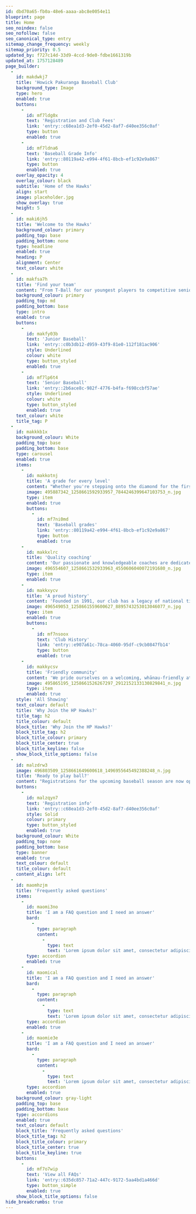 ```yaml
---
id: dbd70a65-fb0a-48e6-aaaa-abc8e0054e11
blueprint: page
title: Home
seo_noindex: false
seo_nofollow: false
seo_canonical_type: entry
sitemap_change_frequency: weekly
sitemap_priority: 0.5
updated_by: f727c14d-33d9-4ccd-9de0-fdbe1661319b
updated_at: 1757128489
page_builder:
  -
    id: makdwkj7
    title: 'Howick Pakuranga Baseball Club'
    background_type: Image
    type: hero
    enabled: true
    buttons:
      -
        id: mf7ldg0x
        text: 'Registration and Club Fees'
        link: 'entry::c68ea1d3-2ef0-45d2-8af7-d40ee356c0af'
        type: button
        enabled: true
      -
        id: mf7ldna6
        text: 'Baseball Grade Info'
        link: 'entry::80119a42-e994-4f61-8bcb-ef1c92e9a867'
        type: button
        enabled: true
    overlay_opacity: 4
    overlay_colour: black
    subtitle: 'Home of the Hawks'
    align: start
    image: placeholder.jpg
    show_overlay: true
    height: 5
  -
    id: maki6jh5
    title: 'Welcome to the Hawks'
    background_colour: primary
    padding_top: base
    padding_bottom: none
    type: headline
    enabled: true
    heading: P
    alignment: Center
    text_colour: white
  -
    id: makfsa7h
    title: 'Find your team'
    content: "From T-Ball for our youngest players to competitive senior grades and social adult leagues, there's a place for everyone at the HP Hawks. Explore our teams to find the perfect fit for you or your child."
    background_colour: primary
    padding_top: md
    padding_bottom: base
    type: intro
    enabled: true
    buttons:
      -
        id: makfy03b
        text: 'Junior Baseball'
        link: 'entry::c0b3db12-d959-43f9-81e0-112f181ac906'
        style: Underlined
        colour: white
        type: button_styled
        enabled: true
      -
        id: mf7lp6t4
        text: 'Senior Baseball'
        link: 'entry::2b6ace8c-982f-4776-b4fa-f698ccbf57ae'
        style: Underlined
        colour: white
        type: button_styled
        enabled: true
    text_colour: white
    title_tag: P
  -
    id: makkkb1x
    background_colour: White
    padding_top: base
    padding_bottom: base
    type: carousel
    enabled: true
    items:
      -
        id: makkotnj
        title: 'A grade for every level'
        content: "Whether you're stepping onto the diamond for the first time or competing for a championship, we have the perfect grade to match your ambition."
        image: 495887342_1258661592933957_7844246399647103753_n.jpg
        type: item
        enabled: true
        buttons:
          -
            id: mf7ni0md
            text: 'Baseball grades'
            link: 'entry::80119a42-e994-4f61-8bcb-ef1c92e9a867'
            type: button
            enabled: true
      -
        id: makkxlrc
        title: 'Quality coaching'
        content: 'Our passionate and knowledgeable coaches are dedicated to helping every player build their skills, confidence, and love for the game.'
        image: 496554607_1258661532933963_4550606040072191680_n.jpg
        type: item
        enabled: true
      -
        id: makkxycv
        title: 'A proud history'
        content: 'Founded in 1991, our club has a legacy of national titles and a proven pathway for players to advance to US College and professional leagues.'
        image: 496549053_1258661559600627_8895743253013046077_n.jpg
        type: item
        enabled: true
        buttons:
          -
            id: mf7nsoox
            text: 'Club History'
            link: 'entry::e907a61c-78ca-4060-95df-c9cb0847fb14'
            type: button
            enabled: true
      -
        id: makkycsv
        title: 'Friendly community'
        content: 'We pride ourselves on a welcoming, whānau-friendly atmosphere where lifelong friendships are forged both on and off the field.'
        image: 495865195_1258661526267297_2912152133130829841_n.jpg
        type: item
        enabled: true
    style: 'All Showing'
    text_colour: default
    title: 'Why Join the HP Hawks?'
    title_tag: h2
    title_colour: default
    block_title: 'Why Join the HP Hawks?'
    block_title_tag: h2
    block_title_colour: primary
    block_title_center: true
    block_title_keyline: false
    show_block_title_options: false
  -
    id: malzdrw3
    image: 496803509_1258661649600618_1496955645492388248_n.jpg
    title: 'Ready to play ball?'
    content: "Registrations for the upcoming baseball season are now open. You can find all the information on club fees and season dates right here. We can't wait to welcome you to the club"
    buttons:
      -
        id: malzqyn7
        text: 'Registration info'
        link: 'entry::c68ea1d3-2ef0-45d2-8af7-d40ee356c0af'
        style: Solid
        colour: primary
        type: button_styled
        enabled: true
    background_colour: White
    padding_top: none
    padding_bottom: base
    type: banner
    enabled: true
    text_colour: default
    title_colour: default
    content_align: left
  -
    id: maomhzjm
    title: 'Frequently asked questions'
    items:
      -
        id: maomi3no
        title: 'I am a FAQ question and I need an answer'
        bard:
          -
            type: paragraph
            content:
              -
                type: text
                text: 'Lorem ipsum dolor sit amet, consectetur adipiscing elit. Nunc eget egestas lacus. Nam egestas faucibus lacus, ac euismod ipsum placerat non. Ut viverra ac quam sed imperdiet. Ut nibh ex, cursus at tortor at, commodo tristique sapien. Sed iaculis est quis fermentum aliquam. Suspendisse venenatis sapien vehicula, egestas lectus id, placerat augue. Ut efficitur iaculis est. Orci varius natoque penatibus et magnis dis parturient montes, nascetur ridiculus mus. Etiam tincidunt diam ut nisi porttitor aliquet. Integer placerat eu sem sed faucibus. Vivamus tincidunt mauris ac interdum molestie. Duis facilisis sem non risus finibus posuere.'
        type: accordion
        enabled: true
      -
        id: maomical
        title: 'I am a FAQ question and I need an answer'
        bard:
          -
            type: paragraph
            content:
              -
                type: text
                text: 'Lorem ipsum dolor sit amet, consectetur adipiscing elit. Nunc eget egestas lacus. Nam egestas faucibus lacus, ac euismod ipsum placerat non. Ut viverra ac quam sed imperdiet. Ut nibh ex, cursus at tortor at, commodo tristique sapien. Sed iaculis est quis fermentum aliquam. Suspendisse venenatis sapien vehicula, egestas lectus id, placerat augue. Ut efficitur iaculis est. Orci varius natoque penatibus et magnis dis parturient montes, nascetur ridiculus mus. Etiam tincidunt diam ut nisi porttitor aliquet. Integer placerat eu sem sed faucibus. Vivamus tincidunt mauris ac interdum molestie. Duis facilisis sem non risus finibus posuere.'
        type: accordion
        enabled: true
      -
        id: maomie3e
        title: 'I am a FAQ question and I need an answer'
        bard:
          -
            type: paragraph
            content:
              -
                type: text
                text: 'Lorem ipsum dolor sit amet, consectetur adipiscing elit. Nunc eget egestas lacus. Nam egestas faucibus lacus, ac euismod ipsum placerat non. Ut viverra ac quam sed imperdiet. Ut nibh ex, cursus at tortor at, commodo tristique sapien. Sed iaculis est quis fermentum aliquam. Suspendisse venenatis sapien vehicula, egestas lectus id, placerat augue. Ut efficitur iaculis est. Orci varius natoque penatibus et magnis dis parturient montes, nascetur ridiculus mus. Etiam tincidunt diam ut nisi porttitor aliquet. Integer placerat eu sem sed faucibus. Vivamus tincidunt mauris ac interdum molestie. Duis facilisis sem non risus finibus posuere.'
        type: accordion
        enabled: true
    background_colour: gray-light
    padding_top: base
    padding_bottom: base
    type: accordions
    enabled: true
    text_colour: default
    block_title: 'Frequently asked questions'
    block_title_tag: h2
    block_title_colour: primary
    block_title_center: true
    block_title_keyline: true
    buttons:
      -
        id: mf7o7wip
        text: 'View all FAQs'
        link: 'entry::635dc857-71a2-447c-9172-5aa4bd1a466d'
        type: button_simple
        enabled: true
    show_block_title_options: false
hide_breadcrumbs: true
---
```

